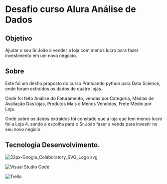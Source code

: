 <h1>Desafio curso Alura Análise de Dados</h1>

<h2>Objetivo</h2>
<p>Ajudar o seu Sr.João a vender a loja com menos lucro para fazer investimento em um novo negocio.</p>

<h2>Sobre</h2>
<p>Este foi um desfio proposto do curso Praticando python para Data Science, onde foram extraidos os dados de quatro lojas.</p>
<p>Onde foi feito Análise do Faturamento, vendas por Categoria, Médias de Avaliação Das lojas, Produtos Mais e Menos Vendidos, Frete Médio por Loja.</p>
<p>Onde sobre os dados extraidos foi constado que a loja que tem menos lucro foi a Loja 4, sendo a escolha para o Sr.João fazer a venda para investir no seu novo negicio </p>

## Tecnologia Desenvolvimento.

![32px-Google_Colaboratory_SVG_Logo svg](https://github.com/user-attachments/assets/a82d6509-d5a9-4467-9a37-3f5ad5da68fb)

![Visual Studio Code](https://img.shields.io/badge/-Visual%20Studio%20Code-333333?style=flat&logo=visual-studio-code&logoColor=007ACC)

![Trello](https://img.shields.io/badge/-Trello-333333?style=flat&logo=trello&logoColor=007ACC)

